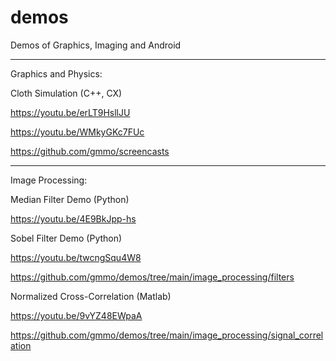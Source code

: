 # demos
Demos of Graphics, Imaging and Android
____________________________________

Graphics and Physics:

Cloth Simulation (C++, CX)

https://youtu.be/erLT9HsllJU

https://youtu.be/WMkyGKc7FUc

https://github.com/gmmo/screencasts

____________________________________

Image Processing:

Median Filter Demo (Python)

https://youtu.be/4E9BkJpp-hs

Sobel Filter Demo (Python)

https://youtu.be/twcngSqu4W8


https://github.com/gmmo/demos/tree/main/image_processing/filters


Normalized Cross-Correlation (Matlab)

https://youtu.be/9vYZ48EWpaA

https://github.com/gmmo/demos/tree/main/image_processing/signal_correlation
